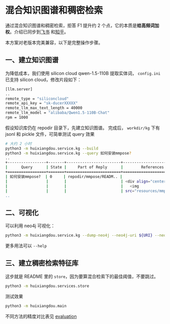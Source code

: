 # 混合知识图谱和稠密检索

通过混合知识图谱和稠密检索，拒答 F1 提升约 2 个点，它的本质是**给高频词加权**。介绍已同步到[飞书](https://aicarrier.feishu.cn/docx/F51pduYyMof8syxKe5RchiU1nIN) 和[知乎](https://zhuanlan.zhihu.com/p/709589834)。

本方案对老版本完美兼容，以下是完整操作步骤。

## 一、建立知识图谱

为降低成本，我们使用 silicon cloud qwen-1.5-110B 提取实体词， `config.ini` 已支持 silicon cloud，修改片段如下：

```bash
[llm.server]
..
remote_type = "siliconcloud"
remote_api_key = "sk-ducerXXXXX"
remote_llm_max_text_length = 40000
remote_llm_model = "alibaba/Qwen1.5-110B-Chat"
rpm = 1000
```

假设知识库仍在 repodir 目录下，先建立知识图谱。
完成后， `workdir/kg` 下有 jsonl 和 pickle 文件，可简单测试 query 效果

```bash
# 大约 2 小时
python3 -m huixiangdou.service.kg --build
python3 -m huixiangdou.service.kg --query 如何安装mmpose?
..
+-----------------+-------+------------------------+---------------------------+
|      Query      | State |     Part of Reply      |        References         |
+=================+=======+========================+===========================+
| 如何安装mmpose?  | 0     | repodir/mmpose/READM.. |                           |
|                 |       |                        | <div align="center">      |
|                 |       |                        |   <img                    |
|                 |       |                        | src="resources/mmpose-    |
..
```

## 二、可视化

可以利用 neo4j 可视化：

```bash
python3 -m huixiangdou.service.kg --dump-neo4j --neo4j-uri ${URI} --neo4j-user ${USER} --neo4j-passwd ${PWD}
```

更多用法可以 `--help`

## 三、建立稠密检索特征库

这步就是 README 里的 `store`，因为要算混合检索下的最佳阈值，不要跳过。

```bash
python3 -m huixiangdou.services.store
```

测试效果

```bash
python3 -m huixiangdou.main
```

不同方法的精度对比表见 [evaluation](../../evaluation/README_zh.md)
